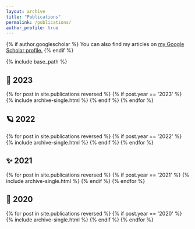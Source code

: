 ```yaml
---
layout: archive
title: "Publications"
permalink: /publications/
author_profile: true
---
```


{% if author.googlescholar %}
  You can also find my articles on <u><a href="{{author.googlescholar}}">my Google Scholar profile</a>.</u>
{% endif %}

{% include base_path %}

## 🌟 2023

{% for post in site.publications reversed %}
  {% if post.year == '2023' %}
      {% include archive-single.html %}
  {% endif %}
{% endfor %}



## 🪐 2022

{% for post in site.publications reversed %}
  {% if post.year == '2022' %}
      {% include archive-single.html %}
  {% endif %}
{% endfor %}



## ✨ 2021

{% for post in site.publications reversed %}
  {% if post.year == '2021' %}
      {% include archive-single.html %}
  {% endif %}
{% endfor %}



## 🎀 2020

{% for post in site.publications reversed %}
  {% if post.year == '2020' %}
      {% include archive-single.html %}
  {% endif %}
{% endfor %}
